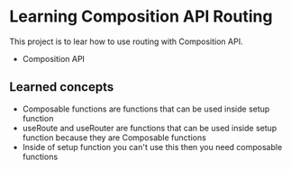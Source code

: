 # Learning Composition API Routing

This project is to lear how to use routing with Composition API.

- Composition API

## Learned concepts

- Composable functions are functions that can be used inside setup function
- useRoute and useRouter are functions that can be used inside setup function because they are Composable functions
- Inside of setup function you can't use this then you need composable functions
